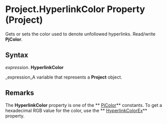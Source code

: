 
# Project.HyperlinkColor Property (Project)

Gets or sets the color used to denote unfollowed hyperlinks. Read/write  **PjColor**.


## Syntax

 _expression_. **HyperlinkColor**

 _expression_A variable that represents a  **Project** object.


## Remarks

The  **HyperlinkColor** property is one of the ** [PjColor](46108cf5-1e35-9774-b424-6c84223d9aac.md)** constants. To get a hexadecimal RGB value for the color, use the ** [HyperlinkColorEx](ee305b13-9375-47d4-4cae-c81af86f3606.md)** property.

